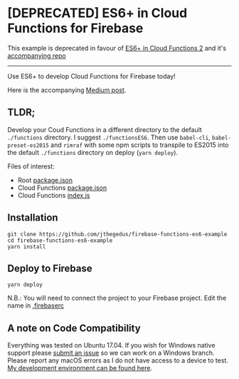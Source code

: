 # [DEPRECATED] ES6+ in Cloud Functions for Firebase
This example is deprecated in favour of [ES6+ in Cloud Functions 2](https://medium.com/@jthegedus/es6-in-cloud-functions-for-firebase-2-415d15205468) and it's [accompanying repo](https://github.com/jthegedus/firebase-functions-babel-example)

---
Use ES6+ to develop Cloud Functions for Firebase today!

Here is the accompanying [Medium post](https://medium.com/@jthegedus/es6-in-cloud-functions-for-firebase-959b35e31cb0).

## TLDR;
Develop your Coud Functions in a different directory to the default `./functions` directory. I suggest `./functionsES6`. Then use `babel-cli`, `babel-preset-es2015` and `rimraf` with some npm scripts to transpile to ES2015 into the default `./functions` directory on deploy (`yarn deploy`).

Files of interest:
*   Root [package.json](https://github.com/jthegedus/firebase-functions-es6-example/blob/master/package.json)
*   Cloud Functions [package.json](https://github.com/jthegedus/firebase-functions-es6-example/blob/master/functionsES6/package.json)
*   Cloud Functions [index.js](https://github.com/jthegedus/firebase-functions-es6-example/blob/master/functionsES6/index.js)

## Installation
```
git clone https://github.com/jthegedus/firebase-functions-es6-example
cd firebase-functions-es6-example
yarn install
```

## Deploy to Firebase
```
yarn deploy
```
N.B.: You will need to connect the project to your Firebase project. Edit the name in [.firebaserc](https://github.com/jthegedus/firebase-functions-es6-example/blob/master/.firebaserc)

## A note on Code Compatibility
Everything was tested on Ubuntu 17.04. If you wish for Windows native support please [submit an issue](https://github.com/jthegedus/firebase-functions-es6-example/issues/new) so we can work on a Windows branch. Please report any macOS errors as I do not have access to a device to test. [My development environment can be found here](https://github.com/jthegedus/dotfiles).
